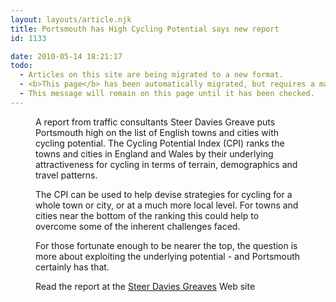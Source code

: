 ```yaml
---
layout: layouts/article.njk
title: Portsmouth has High Cycling Potential says new report
id: 1133

date: 2010-05-14 18:21:17
todo:
  - Articles on this site are being migrated to a new format.
  - <b>This page</b> has been automatically migrated, but requires a manual check-&amp;-tune to ensure the format and links all work as expected.
  - This message will remain on this page until it has been checked.
---
```


<figure id="attachment_1134" align="alignright" width="240" caption="Cycling Potential Index for English cities and towns"][![](http://www.pompeybug.co.uk/wp-content/uploads/2010/05/CyclingPotentialIndex-picture-300.jpg "Cycling Potential Index")](http://www.pompeybug.co.uk/2010/05/portsmouth-has-high-cycling-potential-says-new-report/cyclingpotentialindex-picture-300/)</figure>

A report from traffic consultants Steer Davies Greave puts Portsmouth high on the list of English towns and cities with cycling potential. The Cycling Potential Index (CPI) ranks the towns and cities in England and Wales by their underlying attractiveness for cycling in terms of terrain, demographics and travel patterns.

The CPI can be used to help devise strategies for cycling for a whole town or city, or at a much more local level. For towns and cities near the bottom of the ranking this could help to overcome some of the inherent challenges faced.

For those fortunate enough to be nearer the top, the question is more about exploiting the underlying potential - and Portsmouth certainly has that.

Read the report at the [Steer Davies Greaves](http://www.steerdaviesgleave.com/press/opinion/cpi/ "Cycling Potential Index") Web site